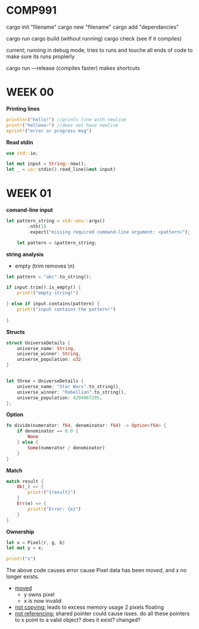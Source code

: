 # COMP991

cargo init "filename"
cargo new "filename"
cargo add "dependancies"

cargo run 
cargo build (without running)
cargo check (see if it compiles)

current; running in debug mode, tries to runs and touche all ends of code to make sure its runs proplerly

cargo run —release (compiles faster) makes shortcuts <br>

# WEEK 00 

**Printing lines**
```rust  
println!("hello!") //prints line with newline  
print!("hellooo~") //does not have newline  
eprint!("error or progress msg") 
```  

**Read stdin**  
```rust
use std::io;

let mut input = String::new();
let _ = io::stdin().read_line(&mut input)
```
# WEEK 01
**comand-line input**
```rust
let pattern_string = std::env::args()
        .nth(1)
        .expect("missing required command-line argument: <pattern>");

    let pattern = &pattern_string;
```

**string analysis**
- empty (trim removes \n)
```rust
let pattern = "abc".to_string();

if input.trim().is_empty() {
    print!("empty string!")

} else if input.contains(pattern) {
    print!("input contains the pattern!")
    
}
```

**Structs**
```Rust
struct UniverseDetails {
    universe_name: String,
    universe_winner: String,
    universe_population: u32
}


let three = UniverseDetails {
    universe_name: "Star Wars".to_string(),
    universe_winner: "Rebellion".to_string(),
    universe_population: 4294967295,
};
```

**Option**
```Rust
fn divide(numerator: f64, denominator: f64) -> Option<f64> {
    if denominator == 0.0 {
        None
    } else {
        Some(numerator / denominator)
    }
}
```

**Match**
```Rust
match result {
    Ok(_) => {
        print!("{result}")
    }
    Err(e) => {
        print!("Error: {e}")
    }
}
```

**Ownership**  
```Rust
let x = Pixel{r, g, b}
let mut y = x;

print!("x")
```
The above code causes error cause Pixel data has been *moved*, and x no longer exists. 
- <u>moved</u> 
    - y owns pixel
    - x is now invalid
- <u>not copying:</u> leads to excess memory usage 2 pixels floating
- <u>not referencing:</u> shared pointer could cause isses. do all these pointers to x point to a valid object? does it exist? changed?